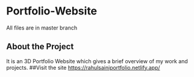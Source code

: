 # Portfolio-Website
All files are in master branch
## About the Project
It is an 3D Portfolio Website which gives a brief overview of my work and projects.
##Visit the site
https://rahulsainiportfolio.netlify.app/
